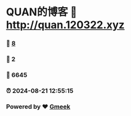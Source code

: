 # QUAN的博客 :link: http://quan.120322.xyz 
### :page_facing_up: [8](http://quan.120322.xyz/tag.html) 
### :speech_balloon: 2 
### :hibiscus: 6645 
### :alarm_clock: 2024-08-21 12:55:15 
### Powered by :heart: [Gmeek](https://github.com/Meekdai/Gmeek)
